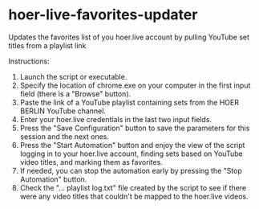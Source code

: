# hoer-live-favorites-updater
Updates the favorites list of you hoer.live account by pulling YouTube set titles from a playlist link

Instructions:
1. Launch the script or executable.
2. Specify the location of chrome.exe on your computer in the first input field (there is a "Browse" button).
3. Paste the link of a YouTube playlist containing sets from the HOER BERLIN YouTube channel.
4. Enter your hoer.live credentials in the last two input fields.
5. Press the "Save Configuration" button to save the parameters for this session and the next ones.
6. Press the "Start Automation" button and enjoy the view of the script logging in to your hoer.live account, finding sets based on YouTube video titles, and marking them as favorites.
7. If needed, you can stop the automation early by pressing the "Stop Automation" button.
8. Check the "... playlist log.txt" file created by the script to see if there were any video titles that couldn't be mapped to the hoer.live videos.
